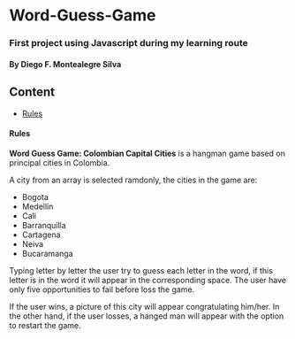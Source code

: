 # Word-Guess-Game
### First project using Javascript during my learning route

#### By **Diego F. Montealegre Silva**

## Content

- [Rules](#Rules) 

#### Rules

__Word Guess Game: Colombian Capital Cities__ is a hangman game based on principal cities in Colombia. 

A city from an array is selected ramdonly, the cities in the game are:

- Bogota
- Medellin
- Cali
- Barranquilla
- Cartagena
- Neiva
- Bucaramanga

Typing letter by letter the user try to guess each letter in the word, if this letter is in the word it will appear in the corresponding space. The user have only five opportunities to fail before loss the game.

If the user wins, a picture of this city will appear congratulating him/her. In the other hand, if the user losses, a hanged man will appear with the option to restart the game.

